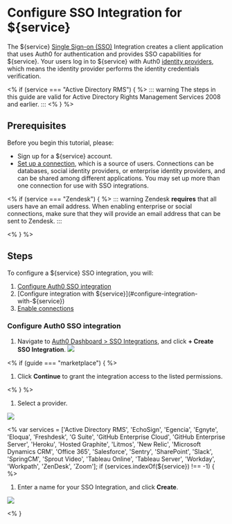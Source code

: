 # Configure SSO Integration for ${service}

The ${service} [Single Sign-on (SSO)](/sso) Integration creates a client application that uses Auth0 for authentication and provides SSO capabilities for ${service}. Your users log in to ${service} with Auth0 [identity providers](/identityproviders), which means the identity provider performs the identity credentials verification.

<% if (service === "Active Directory RMS") { %>
::: warning
The steps in this guide are valid for Active Directory Rights Management Services 2008 and earlier.
:::
<% } %>

## Prerequisites

Before you begin this tutorial, please:

* Sign up for a ${service} account.
* [Set up a connection](/connections), which is a source of users. Connections can be databases, social identity providers, or enterprise identity providers, and can be shared among different applications. You may set up more than one connection for use with SSO integrations.

<% if (service === "Zendesk") { %>
::: warning
Zendesk **requires** that all users have an email address. When enabling enterprise or social connections, make sure that they will provide an email address that can be sent to Zendesk.
:::

<% } %>

## Steps

To configure a ${service} SSO integration, you will:

1. [Configure Auth0 SSO integration](#configuree-auth0-sso-integration)
2. [Configure integration with ${service}](#configure-integration-with-${service})
3. [Enable connections](#enable-connections)

### Configure Auth0 SSO integration

1. Navigate to [Auth0 Dashboard > SSO Integrations](${manage_url}/#/externalapps), and click **+ Create SSO Integration**.
![](/media/articles/sso/integrations/new.png)

<% if (guide === "marketplace") { %>
1. Click **Continue** to grant the integration access to the listed permissions.

<% } %>
1. Select a provider.

![](/media/articles/sso/integrations/options.png)

<% var services = ['Active Directory RMS', 'EchoSign', 'Egencia', 'Egnyte', 'Eloqua', 'Freshdesk', 'G Suite', 'GitHub Enterprise Cloud', 'GitHub Enterprise Server', 'Heroku', 'Hosted Graphite', 'Litmos', 'New Relic', 'Microsoft Dynamics CRM', 'Office 365', 'Salesforce', 'Sentry', 'SharePoint', 'Slack', 'SpringCM', 'Sprout Video', 'Tableau Online', 'Tableau Server', 'Workday', 'Workpath', 'ZenDesk', 'Zoom'];
if (services.indexOf(${service}) !== -1) { %>

1. Enter a name for your SSO Integration, and click **Create**.

![](/media/articles/sso/integrations/name.png)

<% } 